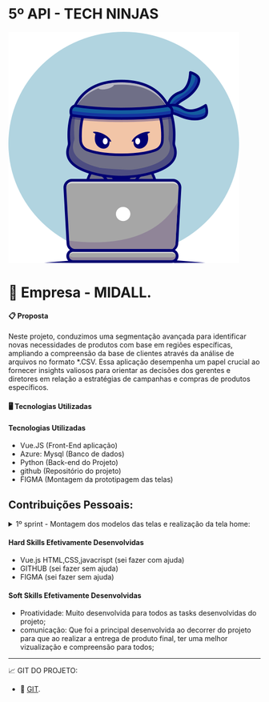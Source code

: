 #  5º API - TECH NINJAS

![logo_projeto](https://github.com/Orlandi-a11/PortifolioFatecApi/blob/main/IMG/logo-techNinjass.png)

# :briefcase:  Empresa - MIDALL.

#### :clipboard: Proposta
Neste projeto, conduzimos uma segmentação avançada para identificar novas necessidades de produtos com base em regiões específicas, ampliando a compreensão da base de clientes através da análise de arquivos no formato *.CSV. Essa aplicação desempenha um papel crucial ao fornecer insights valiosos para orientar as decisões dos gerentes e diretores em relação a estratégias de campanhas e compras de produtos específicos.

#### :desktop_computer: Tecnologias Utilizadas
#### Tecnologias Utilizadas
- Vue.JS (Front-End aplicação)
- Azure: Mysql (Banco de dados)
- Python (Back-end do Projeto)
- github (Repositório do projeto)
- FIGMA (Montagem da prototipagem das telas)


 ## Contribuições Pessoais: 

<details>
<summary> 1º sprint - Montagem dos modelos das telas e realização da tela home: </summary>
  
- Tarefa de montagem das telas realizada no figma e inicio do projeto com a tela home no vue.js;

2° Sprint - Criação da tela de configuração do google drive para a azure:
- Realizada a criação das telas visual para conectar a nuvem do driver para realização da transferencia da azure;

3° Sprint - Ajuste na tela de configuração e inserção do modal :
- Ajuste da tela de configuração do projeto e inserção do modal na tela de configuração da azure e drive;

4° Sprint - Ajuste da tela de parametro de tempo:
- E como sprint final realizei os ajustes de tempo e minuto para a transferencia de dados do projeto;

</details>

#### Hard Skills Efetivamente Desenvolvidas

- Vue.js HTML,CSS,javacrispt (sei fazer com ajuda)
- GITHUB (sei fazer sem ajuda)
- FIGMA (sei fazer sem ajuda)


#### Soft Skills Efetivamente Desenvolvidas
 -  Proatividade: Muito desenvolvida para todos as tasks desenvolvidas do projeto;
 -  comunicação: Que foi a principal desenvolvida ao decorrer do projeto para que ao realizar a entrega de produto final, ter uma melhor vizualização e compreensão para todos;
----------------------------------------------------------------------------------------------------------------------------------------------------------


:chart_with_upwards_trend:  GIT DO PROJETO: 

- 🔗 [GIT](https://github.com/TechNinjass/midall-parent).
